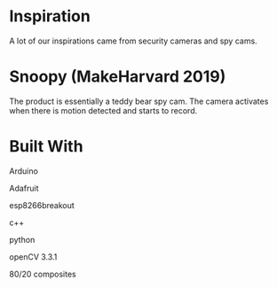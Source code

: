 # Inspiration
A lot of our inspirations came from security cameras and spy cams. 

# Snoopy (MakeHarvard 2019)

The product is essentially a teddy bear spy cam. The camera activates when there is motion detected and starts to record.


# Built With

Arduino

Adafruit

esp8266breakout

c++

python

openCV 3.3.1

80/20 composites
